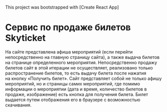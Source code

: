 This project was bootstrapped with [Create React App]

# Сервис по продаже билетов Skyticket

На сайте представлена афиша мероприятий (если перейти непосредственно на главную страницу сайта), а также выдача билетов на странице определенного мероприятия.
Непосредственно продажу билетов сайт в этой итерации не осуществляет, реализовано только распространение билетов, то есть выдачу билета после нажатия на кнопку «Получить билет».
Сайт представляет собой не только афишу мероприятий, но и страницы самих мероприятий, где помимо информации о мероприятии (дата и время, количество билетов в продаже, изображение) есть кнопка для получения билета. Билет выдается путем отображения его в браузере с возможностью скачивания.
